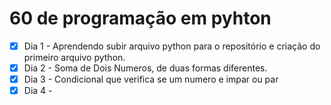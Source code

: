 # 60 de programação em pyhton

- [x] Dia 1 - Aprendendo subir arquivo python para o repositório e criação do primeiro arquivo python.
- [x] Dia 2 - Soma de Dois Numeros, de duas formas diferentes.
- [x] Dia 3 - Condicional que verifica se um numero e impar ou par
- [x] Dia 4 -